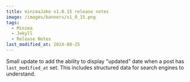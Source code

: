 ```yaml
---
title: minimaJake v1.0.15 release notes
image: /images/banners/v1_0_15.png
tags:
  - Minima
  - Jekyll
  - Release Notes
last_modified_at: 2024-08-25
---
```


Small update to add the ability to display "updated" date when a post has `last_modified_at` set. This includes structured data for search engines to understand.
